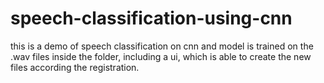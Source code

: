 # speech-classification-using-cnn
this is a demo of speech classification on cnn and model is trained on the .wav files inside the folder, including a ui, which is able to create the new files according the registration.
